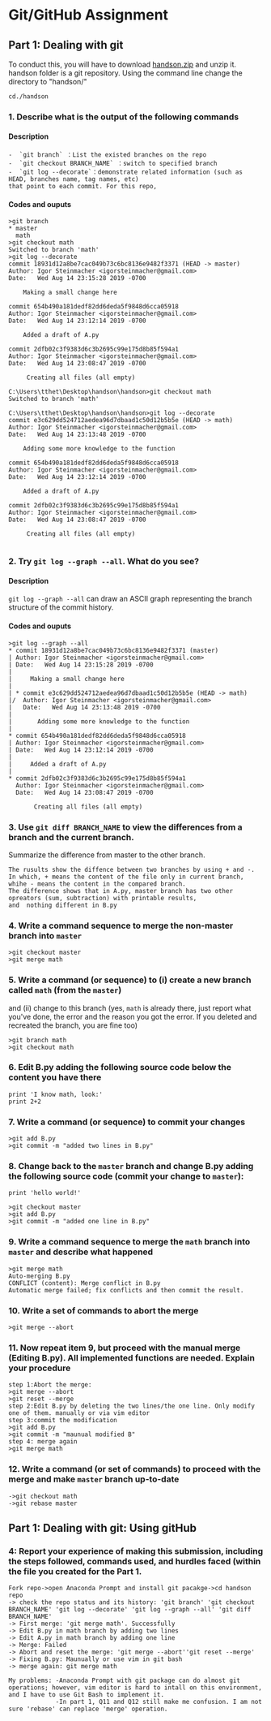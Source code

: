 # Git/GitHub Assignment



## Part 1: Dealing with git

To conduct this, you will have to download [handson.zip](handson.zip) and unzip it.
handson folder is a git repository. Using the command line change the directory to "handson/"


```
cd./handson
```

### 1. Describe what is the output of the following commands
#### Description
    -  `git branch` ：List the existed branches on the repo
    -  `git checkout BRANCH_NAME` ：switch to specified branch
    -  `git log --decorate`：demonstrate related information (such as HEAD, branches name, tag names, etc)
    that point to each commit. For this repo, 
#### Codes and ouputs
```
>git branch
* master
  math
>git checkout math
Switched to branch 'math'
>git log --decorate
commit 18931d12a8be7cac049b73c6bc8136e9482f3371 (HEAD -> master)
Author: Igor Steinmacher <igorsteinmacher@gmail.com>
Date:   Wed Aug 14 23:15:28 2019 -0700

    Making a small change here

commit 654b490a181dedf82dd6deda5f9848d6cca05918
Author: Igor Steinmacher <igorsteinmacher@gmail.com>
Date:   Wed Aug 14 23:12:14 2019 -0700

    Added a draft of A.py

commit 2dfb02c3f9383d6c3b2695c99e175d8b85f594a1
Author: Igor Steinmacher <igorsteinmacher@gmail.com>
Date:   Wed Aug 14 23:08:47 2019 -0700

     Creating all files (all empty)

C:\Users\tthet\Desktop\handson\handson>git checkout math
Switched to branch 'math'

C:\Users\tthet\Desktop\handson\handson>git log --decorate
commit e3c629dd524712aedea96d7dbaad1c50d12b5b5e (HEAD -> math)
Author: Igor Steinmacher <igorsteinmacher@gmail.com>
Date:   Wed Aug 14 23:13:48 2019 -0700

    Adding some more knowledge to the function

commit 654b490a181dedf82dd6deda5f9848d6cca05918
Author: Igor Steinmacher <igorsteinmacher@gmail.com>
Date:   Wed Aug 14 23:12:14 2019 -0700

    Added a draft of A.py

commit 2dfb02c3f9383d6c3b2695c99e175d8b85f594a1
Author: Igor Steinmacher <igorsteinmacher@gmail.com>
Date:   Wed Aug 14 23:08:47 2019 -0700

     Creating all files (all empty)


```

### 2. Try `git log --graph --all`. What do you see?
#### Description
`git log --graph --all` can draw an ASCII graph representing the branch structure of the commit history.
#### Codes and ouputs
```
>git log --graph --all
* commit 18931d12a8be7cac049b73c6bc8136e9482f3371 (master)
| Author: Igor Steinmacher <igorsteinmacher@gmail.com>
| Date:   Wed Aug 14 23:15:28 2019 -0700
|
|     Making a small change here
|
| * commit e3c629dd524712aedea96d7dbaad1c50d12b5b5e (HEAD -> math)
|/  Author: Igor Steinmacher <igorsteinmacher@gmail.com>
|   Date:   Wed Aug 14 23:13:48 2019 -0700
|
|       Adding some more knowledge to the function
|
* commit 654b490a181dedf82dd6deda5f9848d6cca05918
| Author: Igor Steinmacher <igorsteinmacher@gmail.com>
| Date:   Wed Aug 14 23:12:14 2019 -0700
|
|     Added a draft of A.py
|
* commit 2dfb02c3f9383d6c3b2695c99e175d8b85f594a1
  Author: Igor Steinmacher <igorsteinmacher@gmail.com>
  Date:   Wed Aug 14 23:08:47 2019 -0700

       Creating all files (all empty)
```

### 3. Use `git diff BRANCH_NAME` to view the differences from a branch and the current branch.
   Summarize the difference from master to the other branch.

```
The rusults show the diffence between two branches by using + and -.
In which, + means the content of the file only in current branch, whihe - means the content in the compared branch.
The difference shows that in A.py, master branch has two other opreators (sum, subtraction) with printable results,
and  nothing different in B.py

```

### 4. Write a command sequence to merge the non-master branch into `master`

```
>git checkout master
>git merge math
```


### 5. Write a command (or sequence) to (i) create a new branch called `math` (from the `master`) 
and (ii) change to this branch (yes, `math` is already there, just report what you've done, the error and the reason you got the error. If you deleted and recreated the branch, you are fine too)

```
>git branch math
>git checkout math

```
   
### 6. Edit B.py adding the following source code below the content you have there
```
print 'I know math, look:'
print 2+2
```

### 7. Write a command (or sequence) to commit your changes
```
>git add B.py
>git commit -m "added two lines in B.py"

```

### 8. Change back to the `master` branch and change B.py adding the following source code (commit your change to `master`):
```
print 'hello world!'

```
```
>git checkout master
>git add B.py
>git commit -m "added one line in B.py"
```

### 9. Write a command sequence to merge the `math` branch into `master` and describe what happened
```
>git merge math
Auto-merging B.py
CONFLICT (content): Merge conflict in B.py
Automatic merge failed; fix conflicts and then commit the result.
```
   
### 10. Write a set of commands to abort the merge
```
>git merge --abort

```
   
### 11. Now repeat item 9, but proceed with the manual merge (Editing B.py). All implemented functions are needed. Explain your procedure
```
step 1:Abort the merge:
>git merge --abort
>git reset --merge
step 2:Edit B.py by deleting the two lines/the one line. Only modify one of them. manually or via vim editor
step 3:commit the modification
>git add B.py
>git commit -m "maunual modified B"
step 4: merge again
>git merge math
```

### 12. Write a command (or set of commands) to proceed with the merge and make `master` branch up-to-date
```
->git checkout math
->git rebase master

```

## Part 1: Dealing with git: Using gitHub
### 4: Report your experience of making this submission, including the steps followed, commands used, and hurdles faced (within the file you created for the Part 1.
```
Fork repo->open Anaconda Prompt and install git pacakge->cd handson repo
-> check the repo status and its history: 'git branch' 'git checkout BRANCH_NAME' 'git log --decorate' 'git log --graph --all' 'git diff BRANCH_NAME'
-> First merge: 'git merge math'. Successfully
-> Edit B.py in math branch by adding two lines 
-> Edit A.py in math branch by adding one line   
-> Merge: Failed
-> Abort and reset the merge: 'git merge --abort''git reset --merge'
-> Fixing B.py: Maunually or use vim in git bash
-> merge again: git merge math

My problems: -Anaconda Prompt with git package can do almost git operations; however, vim editor is hard to intall on this environment, and I have to use Git Bash to implement it.
             -In part 1, Q11 and Q12 still make me confusion. I am not sure 'rebase' can replace 'merge' operation.
```

